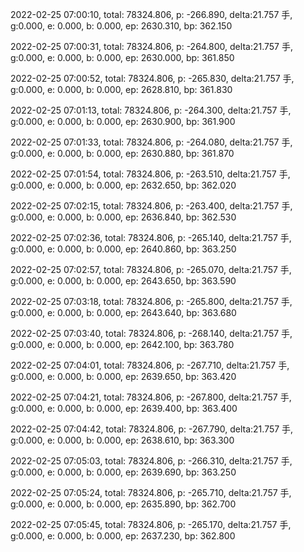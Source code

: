 2022-02-25 07:00:10, total: 78324.806, p: -266.890, delta:21.757 手, g:0.000, e: 0.000, b: 0.000, ep: 2630.310, bp: 362.150

2022-02-25 07:00:31, total: 78324.806, p: -264.800, delta:21.757 手, g:0.000, e: 0.000, b: 0.000, ep: 2630.000, bp: 361.850

2022-02-25 07:00:52, total: 78324.806, p: -265.830, delta:21.757 手, g:0.000, e: 0.000, b: 0.000, ep: 2628.810, bp: 361.830

2022-02-25 07:01:13, total: 78324.806, p: -264.300, delta:21.757 手, g:0.000, e: 0.000, b: 0.000, ep: 2630.900, bp: 361.900

2022-02-25 07:01:33, total: 78324.806, p: -264.080, delta:21.757 手, g:0.000, e: 0.000, b: 0.000, ep: 2630.880, bp: 361.870

2022-02-25 07:01:54, total: 78324.806, p: -263.510, delta:21.757 手, g:0.000, e: 0.000, b: 0.000, ep: 2632.650, bp: 362.020

2022-02-25 07:02:15, total: 78324.806, p: -263.400, delta:21.757 手, g:0.000, e: 0.000, b: 0.000, ep: 2636.840, bp: 362.530

2022-02-25 07:02:36, total: 78324.806, p: -265.140, delta:21.757 手, g:0.000, e: 0.000, b: 0.000, ep: 2640.860, bp: 363.250

2022-02-25 07:02:57, total: 78324.806, p: -265.070, delta:21.757 手, g:0.000, e: 0.000, b: 0.000, ep: 2643.650, bp: 363.590

2022-02-25 07:03:18, total: 78324.806, p: -265.800, delta:21.757 手, g:0.000, e: 0.000, b: 0.000, ep: 2643.640, bp: 363.680

2022-02-25 07:03:40, total: 78324.806, p: -268.140, delta:21.757 手, g:0.000, e: 0.000, b: 0.000, ep: 2642.100, bp: 363.780

2022-02-25 07:04:01, total: 78324.806, p: -267.710, delta:21.757 手, g:0.000, e: 0.000, b: 0.000, ep: 2639.650, bp: 363.420

2022-02-25 07:04:21, total: 78324.806, p: -267.800, delta:21.757 手, g:0.000, e: 0.000, b: 0.000, ep: 2639.400, bp: 363.400

2022-02-25 07:04:42, total: 78324.806, p: -267.790, delta:21.757 手, g:0.000, e: 0.000, b: 0.000, ep: 2638.610, bp: 363.300

2022-02-25 07:05:03, total: 78324.806, p: -266.310, delta:21.757 手, g:0.000, e: 0.000, b: 0.000, ep: 2639.690, bp: 363.250

2022-02-25 07:05:24, total: 78324.806, p: -265.710, delta:21.757 手, g:0.000, e: 0.000, b: 0.000, ep: 2635.890, bp: 362.700

2022-02-25 07:05:45, total: 78324.806, p: -265.170, delta:21.757 手, g:0.000, e: 0.000, b: 0.000, ep: 2637.230, bp: 362.800